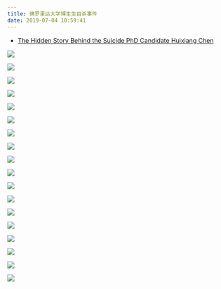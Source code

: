 ```yaml
---
title: 佛罗里达大学博生生自杀事件
date: 2019-07-04 10:59:41
---
```


- [The Hidden Story Behind the Suicide PhD Candidate Huixiang Chen](https://medium.com/@huixiangvoice/the-hidden-story-behind-the-suicide-phd-candidate-huixiang-chen-236cd39f79d3)

![](https://imgs.codewoody.com/uploads/big/8e1560d13681ef543bf95b923dd4f84a.png)

![](https://imgs.codewoody.com/uploads/big/066a0a491fa67be9c0801f8d0ef6216d.png)

![](https://imgs.codewoody.com/uploads/big/413b4eb87aa5b0851180f4cc8d5d619a.png)

![](https://imgs.codewoody.com/uploads/big/94ad2ca4bfae3da491835636c5d5c482.png)

![](https://imgs.codewoody.com/uploads/big/70a495faffd7876e874a9a87b91f04e3.png)

![](https://imgs.codewoody.com/uploads/big/8efe32eda579f88a89f91bd986fe5165.png)

![](https://imgs.codewoody.com/uploads/big/0b4be09e55b7a6e8224a12b33250ac04.png)

![](https://imgs.codewoody.com/uploads/big/ba23956b4c20916309be7bc1745cb137.png)

![](https://imgs.codewoody.com/uploads/big/74b77bbc7baab10d61467ac7661cc2f9.png)

![](https://imgs.codewoody.com/uploads/big/f200c5c9f262547dad73e08549767ed5.png)

![](https://imgs.codewoody.com/uploads/big/08b5ab14074eb98e873b4ce847504459.png)

![](https://imgs.codewoody.com/uploads/big/de0fcd7ecdc8a9b28d2c46687e3e9c92.png)

![](https://imgs.codewoody.com/uploads/big/84be7a11f18fb24e4e0da3088fbf2c5e.png)

![](https://imgs.codewoody.com/uploads/big/d2bf407a7199c519da471ae731780daa.png)

![](https://imgs.codewoody.com/uploads/big/ecb7e6033d408a51cda9488230802532.png)

![](https://imgs.codewoody.com/uploads/big/7af07ebfd47dca233c79c5390b303fb6.png)

![](https://imgs.codewoody.com/uploads/big/1eb8d42c3c56d1d3f6b6f53b7432a274.png)

![](https://imgs.codewoody.com/uploads/big/6d4690b45d2553a5f74d06a4c60337ac.png)
